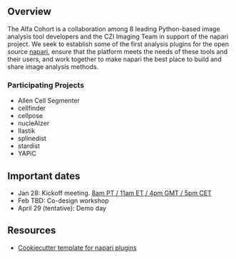 ## Overview

The Alfa Cohort is a collaboration among 8 leading Python-based image analysis tool developers and the CZI Imaging Team in support of the napari project.
We seek to establish some of the first analysis plugins for the open source [napari](https://napari.org), ensure that the platform meets the needs of these tools and their users, and work together to make napari the best place to build and share image analysis methods.

### Participating Projects

- Allen Cell Segmenter
- cellfinder
- cellpose
- nucleAIzer
- Ilastik
- splinedist
- stardist
- YAPiC

## Important dates

- Jan 28: Kickoff meeting. [8am PT / 11am ET / 4pm GMT / 5pm CET](https://www.starts-at.com/event/2649073776)
- Feb TBD: Co-design workshop
- April 29 (tentative): Demo day

## Resources

- [Cookiecutter template for napari plugins](https://github.com/napari/cookiecutter-napari-plugin)
